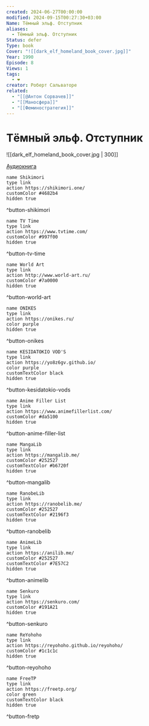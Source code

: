 ```yaml
---
created: 2024-06-27T00:00:00
modified: 2024-09-15T00:27:30+03:00
Name: Тëмный эльф. Отступник
aliases:
  - Тëмный эльф. Отступник
Status: defer
Type: book
Cover: "![[dark_elf_homeland_book_cover.jpg]]"
Year: 1990
Episode: 8
Views: 1
tags:
  - ❤
creator: Роберт Сальваторе
related:
  - "[[@Антон Сорвачев]]"
  - "[[Маносфера]]"
  - "[[Феминостратегия]]"
---
```


# Тëмный эльф. Отступник

![[dark_elf_homeland_book_cover.jpg | 300]]

[Аудиокнига](https://youtube.com/playlist?list=PLzhKUtFtOoNqhBr3ywyNtNi1HjIo6CUSH&si=HAk9_wQZg_NtGK9U)


```button
name Shikimori
type link
action https://shikimori.one/
customColor #4682b4
hidden true
```
^button-shikimori

```button
name TV Time
type link
action https://www.tvtime.com/
customColor #997f00
hidden true
```
^button-tv-time

```button
name World Art
type link
action http://www.world-art.ru/
customColor #7a0000
hidden true
```
^button-world-art

```button
name ONIKES
type link
action https://onikes.ru/
color purple
hidden true
```
^button-onikes

```button
name KESIDATOKIO VOD'S
type link
action https://yo8z6gv.github.io/
color purple
customTextColor black
hidden true
```
^button-kesidatokio-vods

```button
name Anime Filler List
type link
action https://www.animefillerlist.com/
customColor #da5100
hidden true
```
^button-anime-filler-list

```button
name MangaLib
type link
action https://mangalib.me/
customColor #252527
customTextColor #b6720f
hidden true
```
^button-mangalib

```button
name RanobeLib
type link
action https://ranobelib.me/
customColor #252527
customTextColor #2196f3
hidden true
```
^button-ranobelib

```button
name AnimeLib
type link
action https://anilib.me/
customColor #252527
customTextColor #7E57C2
hidden true
```
^button-animelib

```button
name Senkuro
type link
action https://senkuro.com/
customColor #191A21
hidden true
```
^button-senkuro

```button
name ReYohoho
type link
action https://reyohoho.github.io/reyohoho/
customColor #1c1c1c
hidden true
```
^button-reyohoho

```button
name FreeTP
type link
action https://freetp.org/
color green
customTextColor black
hidden true
```
^button-fretp
